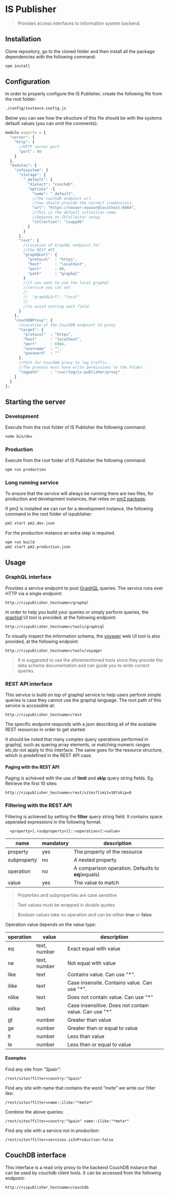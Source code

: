 # IS Publisher

> Provides access interfaces to information system backend.

## Installation

Clone repository, go to the cloned folder and then install all the package dependencies with the following command:
```sh
npm install
```

## Configuration

In order to properly configure the IS Publisher, create the following file from the root folder:
```sh
./config/instance.config.js
```

Below you can see how the structure of this file should be with the systems default values (you can omit the comments):

```javascript
module.exports = {
  "server": {
    "http": {
      //HTTP server port
      "port": 80
    }
  },
  "modules": {
    "infosystem": {
      "storage": {
        "_default": {
          "dialect": "couchdb",
          "options" :{
            "name": "_default",
            //The couchdb endpoint url.
            //You should provide the correct credentials.
            "url": "https://nouser:nouser@localhost:6984",
            //This is the default collection name.
            //Depends on ISCollector setup.
            "collection": "isappdb"
          }
        }
      },
      "rest": {
        //Location of GraphQL endpoint for
        //the REST API
        "graphQLUrl": {
          "protocol"  : "https",
          "host"      : "localhost",
          "port"      : 80,
          "path"      : "graphql"
        }
        //if you want to use the local graphql
        //service you can set
        //
        //  "graphQLUrl": "local"
        //
        //to avoid setting each field.
      }
    },
    "couchDBProxy": {
      //Location of the CouchDB endpoint to proxy
      "target": {
        "protocol"  : "https",
        "host"      : "localhost",
        "port"      : 6984,
        "username"  : "",
        "password"  : ""
      },
      //Path for CouchDB proxy to log traffic.
      //The process must have write permissions to the folder.
      "logpath"     : "/var/log/is-publisher/proxy"
    }
  }
};

```

## Starting the server

### Development
Execute from the root folder of IS Publisher the following command:
```sh
node bin/dev
```
### Production

Execute from the root folder of IS Publisher the following command:
```sh
npm run production
```

### Long running service

To ensure that the service will always be running there are two files, for production and development instances, that relies on [pm2 package](http://pm2.keymetrics.io/).

If pm2 is installed we can run for a development instance, the following command in the root folder of ispublisher:
```sh
pm2 start pm2.dev.json
```

For the production instance an extra step is required.
```sh
npm run build
pm2 start pm2.production.json
```

## Usage

### GraphQL interface

Provides a service endpoint to post [GraphQL](https://graphql.org/) queries. The service runs over HTTP via a single endpoint:
```
http://<ispublisher_hostname>/graphql
```

In order to help you build your queries or simply perform queries, the [graphiql](https://github.com/graphql/graphiql) UI tool is provided, at the following endpoint:
```
http://<ispublisher_hostname>/tools/graphiql
```
To visually inspect the information schema, the [voyager](https://github.com/APIs-guru/graphql-voyager)   web UI tool is also provided, at the following endpoint:
```
http://<ispublisher_hostname>/tools/voyager
```

>It is suggested to use the aforementioned tools since they provide the data schema documentation and can guide you to write correct queries.

### REST API interface
This service is build on top of graphql service to help users perform simple queries is case they cannot use the graphql language. The root path of this service is accessible at:
```
http://<ispublisher_hostname>/rest
```
The specific endpoint responds with a json describing all of the available REST resources in order to get started.

It should be noted that many complex query operations performed in graphql, such as quering array elements, or matching numeric ranges etc,do not apply to this interface. The same goes for the resource structure, which is predefined in the REST API case.

#### Paging with the REST API
Paging is achieved with the use of **limit** and **skip** query string fields. Eg. Retrieve the first 10 sites:
```
http://<ispublisher_hostname>/rest/sites?limit=10?skip=0
```

### Filtering with the REST API
Filtering is achieved by setting the **filter** query string field. It contains space seperated expressions in the following format:
```
  <property>[.<subproperty>][::<operation>]:<value>
```

| name | mandatory | description |
| ---- | --------- | ----------- |
| property | yes | The property of the resource |
| subproperty | no | A nested property |
| operation | no | A comparison operation. Defaults to **eq**(equals) |
| value | yes | The value to match |

>Properties and subproperties are case sensitive

>Text values must be wrapped in double quotes

>Boolean values take no operation and can be either **true** or **false**

Operation value depends on the value type:

| operation | value | description |
| --------- | ----- | ----------- |
| eq | text, number | Exact equal with value |
| ne | text, number | Not equal with value |
| like | text | Contains value. Can use "*". |
| ilike | text | Case insensite. Contains value. Can use "*". |
| nlike | text | Does not contain value. Can use "*" |
| nilike | text | Case insensitive. Does not contain value. Can use "*" |
| gt | number | Greater than value |
| ge | number | Greater than or equal to value |
| lt | number | Less than value |
| le | number | Less then or equal to value |


#### Examples
Find any site from _"Spain"_:
```
/rest/sites?filter=country:"Spain"
```

Find any site with name that contains the word _"meta"_ we write our filter like:
```
/rest/sites?filter=name::ilike:"*meta*"
```

Combine the above queries:
```
/rest/sites?filter=country:"Spain" name::ilike:"*meta*"
```

Find any site with a service not in _production_:
```
/rest/sites?filter=services.isInProduction:false
```

## CouchDB interface

This interface is a read only proxy to the backend CouchDB instance that can be used by couchdb client tools. It can be accessed from the following endpoint:
```
http://<ispublisher_hostname>/couchdb
```